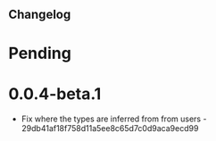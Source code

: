 ## Changelog

# Pending

# 0.0.4-beta.1

- Fix where the types are inferred from from users -
  29db41af18f758d11a5ee8c65d7c0d9aca9ecd99
